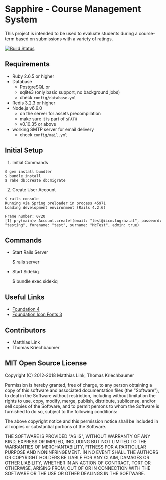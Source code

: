 # Sapphire - Course Management System

This project is intended to be used to evaluate students during a course-term based on submissions with a variety of ratings.

[![Build Status](https://magnum.travis-ci.com/matthee/Sapphire.svg?token=pEdNnsdfG21w5iAAhDJf&branch=master)](https://magnum.travis-ci.com/matthee/Sapphire)

## Requirements

* Ruby 2.6.5 or higher
* Database
    - PostgreSQL or
    - sqlite3 (only basic support, no background jobs)
    - check `config/database.yml`
* Redis 3.2.3 or higher
* Node.js v6.6.0
    - on the server for assets precompilation
    - make sure it is part of `$PATH`
    - v0.10.35 or above
* working SMTP server for email delivery
    - check `config/mail.yml`

## Initial Setup

1. Initial Commands

```
$ gem install bundler
$ bundle install
$ rake db:create db:migrate
```

2. Create User Account

```
$ rails console
Running via Spring preloader in process 45971
Loading development environment (Rails 4.2.6)

Frame number: 0/20
[1] pry(main)> Account.create!(email: "test@iicm.tugraz.at", password: "testing", forename: "test", surname: "McTest", admin: true)
```

## Commands

* Start Rails Server

    $ rails server

* Start Sidekiq

    $ bundle exec sidekiq

## Useful Links

* [Foundation 4](http://foundation.zurb.com/docs/v/4.3.2/)
* [Foundation Icon Fonts 3](http://zurb.com/playground/foundation-icon-fonts-3)

## Contributors

* Matthias Link
* Thomas Kriechbaumer

## MIT Open Source License

Copyright (C) 2012-2018 Matthias Link, Thomas Kriechbaumer

Permission is hereby granted, free of charge, to any person obtaining a copy of this software and associated documentation files (the "Software"), to deal in the Software without restriction, including without limitation the rights to use, copy, modify, merge, publish, distribute, sublicense, and/or sell copies of the Software, and to permit persons to whom the Software is furnished to do so, subject to the following conditions:

The above copyright notice and this permission notice shall be included in all copies or substantial portions of the Software.

THE SOFTWARE IS PROVIDED "AS IS", WITHOUT WARRANTY OF ANY KIND, EXPRESS OR IMPLIED, INCLUDING BUT NOT LIMITED TO THE WARRANTIES OF MERCHANTABILITY, FITNESS FOR A PARTICULAR PURPOSE AND NONINFRINGEMENT. IN NO EVENT SHALL THE AUTHORS OR COPYRIGHT HOLDERS BE LIABLE FOR ANY CLAIM, DAMAGES OR OTHER LIABILITY, WHETHER IN AN ACTION OF CONTRACT, TORT OR OTHERWISE, ARISING FROM, OUT OF OR IN CONNECTION WITH THE SOFTWARE OR THE USE OR OTHER DEALINGS IN THE SOFTWARE.
